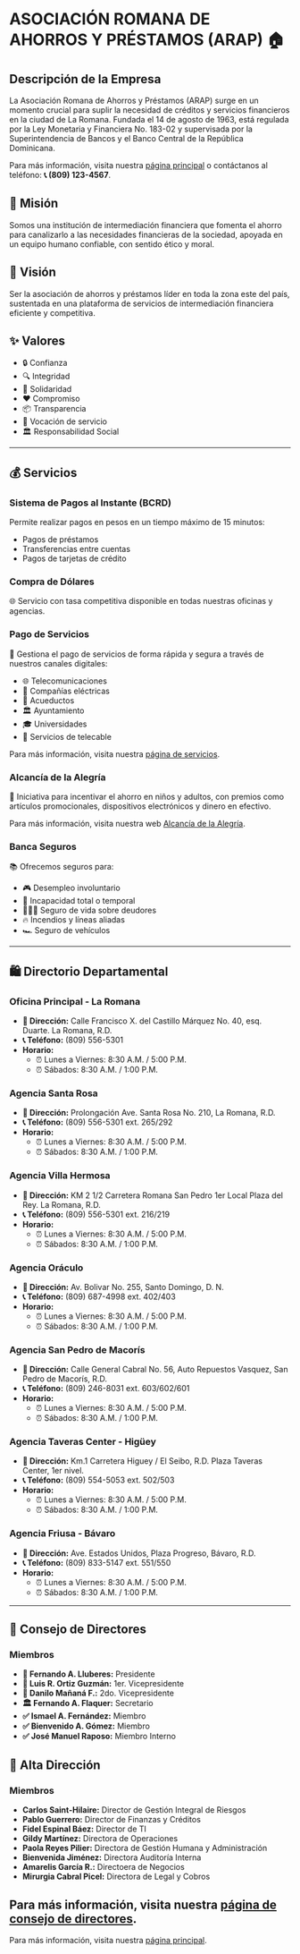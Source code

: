# ASOCIACIÓN ROMANA DE AHORROS Y PRÉSTAMOS (ARAP) 🏠

## Descripción de la Empresa
La Asociación Romana de Ahorros y Préstamos (ARAP) surge en un momento crucial para suplir la necesidad de créditos y servicios financieros en la ciudad de La Romana. Fundada el 14 de agosto de 1963, está regulada por la Ley Monetaria y Financiera No. 183-02 y supervisada por la Superintendencia de Bancos y el Banco Central de la República Dominicana.

Para más información, visita nuestra [página principal](https://www.arap.com.do/) o contáctanos al teléfono: **📞 (809) 123-4567**.

## 🎯 Misión
Somos una institución de intermediación financiera que fomenta el ahorro para canalizarlo a las necesidades financieras de la sociedad, apoyada en un equipo humano confiable, con sentido ético y moral.

## 🌟 Visión
Ser la asociación de ahorros y préstamos líder en toda la zona este del país, sustentada en una plataforma de servicios de intermediación financiera eficiente y competitiva.

## ✨ Valores
- 🔒 Confianza
- 🔍 Integridad
- 💖 Solidaridad
- ❤️ Compromiso
- 📦 Transparencia
- 🙏 Vocación de servicio
- 🏛️ Responsabilidad Social

---

## 💰 Servicios

### Sistema de Pagos al Instante (BCRD)
Permite realizar pagos en pesos en un tiempo máximo de 15 minutos:
- Pagos de préstamos
- Transferencias entre cuentas
- Pagos de tarjetas de crédito

### Compra de Dólares
🌐 Servicio con tasa competitiva disponible en todas nuestras oficinas y agencias.

### Pago de Servicios
🏢 Gestiona el pago de servicios de forma rápida y segura a través de nuestros canales digitales:
- 🌐 Telecomunicaciones
- 🔋 Compañías eléctricas
- 🏧 Acueductos
- 🏛️ Ayuntamiento
- 🎓 Universidades
- 🎥 Servicios de telecable

Para más información, visita nuestra [página de servicios](https://www.arap.com.do/servicios/).

### Alcancía de la Alegría
🎁 Iniciativa para incentivar el ahorro en niños y adultos, con premios como artículos promocionales, dispositivos electrónicos y dinero en efectivo.

Para más información, visita nuestra web [Alcancía de la Alegría](https://www.arap.com.do/service/alcancia-de-la-alegria/).

### Banca Seguros
📚 Ofrecemos seguros para:
- 🎮 Desempleo involuntario
- 🏥 Incapacidad total o temporal
- 👨‍👩‍👦 Seguro de vida sobre deudores
- 🔥 Incendios y líneas aliadas
- 🏎️ Seguro de vehículos

---

## 🛍️ Directorio Departamental

### Oficina Principal - La Romana
- **📍 Dirección:** Calle Francisco X. del Castillo Márquez No. 40, esq. Duarte. La Romana, R.D.
- **📞 Teléfono:** (809) 556-5301
- **Horario:**
  - ⏰ Lunes a Viernes: 8:30 A.M. / 5:00 P.M.
  - ⏰ Sábados: 8:30 A.M. / 1:00 P.M.

### Agencia Santa Rosa
- **📍 Dirección:** Prolongación Ave. Santa Rosa No. 210, La Romana, R.D.
- **📞 Teléfono:** (809) 556-5301 ext. 265/292
- **Horario:**
  - ⏰ Lunes a Viernes: 8:30 A.M. / 5:00 P.M.
  - ⏰ Sábados: 8:30 A.M. / 1:00 P.M.

### Agencia Villa Hermosa
- **📍 Dirección:** KM 2 1/2 Carretera Romana San Pedro 1er Local Plaza del Rey. La Romana, R.D.
- **📞 Teléfono:** (809) 556-5301 ext. 216/219
- **Horario:**
  - ⏰ Lunes a Viernes: 8:30 A.M. / 5:00 P.M.
  - ⏰ Sábados: 8:30 A.M. / 1:00 P.M.

### Agencia Oráculo
- **📍 Dirección:** Av. Bolivar No. 255, Santo Domingo, D. N.
- **📞 Teléfono:** (809) 687-4998 ext. 402/403
- **Horario:**
  - ⏰ Lunes a Viernes: 8:30 A.M. / 5:00 P.M.
  - ⏰ Sábados: 8:30 A.M. / 1:00 P.M.

### Agencia San Pedro de Macorís
- **📍 Dirección:** Calle General Cabral No. 56, Auto Repuestos Vasquez, San Pedro de Macorís, R.D.
- **📞 Teléfono:** (809) 246-8031 ext. 603/602/601
- **Horario:**
  - ⏰ Lunes a Viernes: 8:30 A.M. / 5:00 P.M.
  - ⏰ Sábados: 8:30 A.M. / 1:00 P.M.

### Agencia Taveras Center - Higüey
- **📍 Dirección:** Km.1 Carretera Higuey / El Seibo, R.D. Plaza Taveras Center, 1er nivel.
- **📞 Teléfono:** (809) 554-5053 ext. 502/503
- **Horario:**
  - ⏰ Lunes a Viernes: 8:30 A.M. / 5:00 P.M.
  - ⏰ Sábados: 8:30 A.M. / 1:00 P.M.

### Agencia Friusa - Bávaro
- **📍 Dirección:** Ave. Estados Unidos, Plaza Progreso, Bávaro, R.D.
- **📞 Teléfono:** (809) 833-5147 ext. 551/550
- **Horario:**
  - ⏰ Lunes a Viernes: 8:30 A.M. / 5:00 P.M.
  - ⏰ Sábados: 8:30 A.M. / 1:00 P.M.

---

## 👥 Consejo de Directores

### Miembros
- **👑 Fernando A. Lluberes:** Presidente
- **🔵 Luis R. Ortiz Guzmán:** 1er. Vicepresidente
- **🔵 Danilo Mañaná F.:** 2do. Vicepresidente
- **🏛️ Fernando A. Flaquer:** Secretario
- **✅ Ismael A. Fernández:** Miembro
- **✅ Bienvenido A. Gómez:** Miembro
- **✅ José Manuel Raposo:** Miembro Interno





## 👔 Alta Dirección

### Miembros
- **Carlos Saint-Hilaire:** Director de Gestión Integral de Riesgos
- **Pablo Guerrero:** Director de Finanzas y Créditos
- **Fidel Espinal Báez:** Director de TI
- **Gildy Martínez:** Directora de Operaciones
- **Paola Reyes Pilier:** Directora de Gestión Humana y Administración
- **Bienvenida Jiménez:** Directora Auditoría Interna
- **Amarelis García R.:** Directoera de Negocios
- **Mirurgia Cabral Picel:** Directora de Legal y Cobros
  
Para más información, visita nuestra [página de consejo de directores](https://www.arap.com.do/consejo-de-directores/).
---

Para más información, visita nuestra [página principal](https://www.arap.com.do/).

